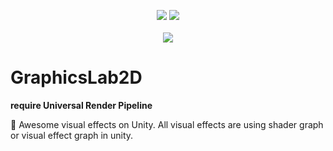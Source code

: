 <p align="center"><img src ="https://img.shields.io/badge/unity-2019.3.0f6-brightgreen?style=flat-square&logo=unity&logoColor=white"/> <img src="https://img.shields.io/badge/pipeline-universal-blue?style=flat-square"><br><br><image src="Docs/Ink%20Splash/ink%20splash.gif"></p>

# GraphicsLab2D
**require Universal Render Pipeline**

🎨 Awesome visual effects on Unity.
All visual effects are using shader graph or visual effect graph in unity.